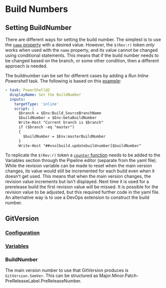 # Build Numbers

## Setting BuildNumber

There are different ways for setting the build number. The simplest is to use the [`name` property](https://docs.microsoft.com/en-us/azure/devops/pipelines/process/run-number?view=azure-devops&tabs=yaml) with a desired value.
However, the `$(Rev:r)` token *only* works when used with the `name` property, and its value cannot be changed using conditional statements.
This means that if the build number needs to be changed based on the branch, or some other condition, then a different approach is needed.

The buildnumber can be set for different cases by adding a *Run Inline Powershell* task. The following is based on this [example](https://stackoverflow.com/a/59366731/1926027):

```yaml
- task: PowerShell@2
  displayName: Set the BuildNumber
  inputs:
    targetType: 'inline'
    script: |
      $branch = $Env:Build_SourceBranchName
      $buildNumber = $Env:betaBuildNumber
      Write-Host "Current branch is $branch"
      if ($branch -eq "master")
      {
        $buildNumber = $Env:masterBuildNumber
      }
      Write-Host "##vso[build.updatebuildnumber]$buildNumber"
```

To replicate the `$(Rev:r)` token a [`counter` function](https://docs.microsoft.com/en-us/azure/devops/pipelines/process/expressions?view=azure-devops#functions) needs to be added to the Variables section through the Pipeline editor (separate from the yaml file).
While the revision variable can be made to reset when the main version changes, its value would still be incremented for each build even when it doesn't get used.
This means that when the main version changes, the revision value increments but isn't displayed. Next time it is used for a prerelease build the first revision value will be missed.
It is possible for the revision value to be adjusted, but this required further code in the yaml file.
An alternative way is to use a DevOps extension to construct the build number.

## GitVersion

### [Configuration](https://gitversion.net/docs/configuration)

### [Variables](https://gitversion.net/docs/more-info/variables)

### BuildNumber

The main version number to use that GitVersion produces is `GitVersion.SemVer`.
This can be structured as Major.Minor.Patch-PreReleaseLabel.PreReleaseNumber.
